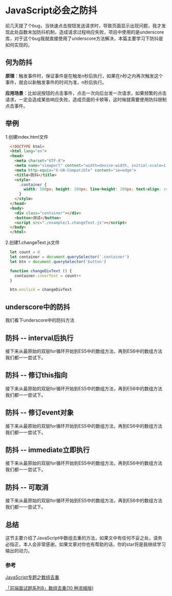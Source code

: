 # JavaScript必会之防抖
  前几天提了个bug，当快速点击按钮发送请求时，导致页面显示出现问题，我才发现此处函数未加防抖机制，造成请求过程响应失败，项目中使用的是underscore库，对于这个bug我就直接使用了underscore方法解决，本篇主要学习下防抖是如何实现的。

## 何为防抖
  **原理**：触发事件时，保证事件是在触发n秒后执行，如果在n秒之内再次触发这个事件，就会以新触发事件的时间为准，n秒后执行。
  
  **应用场景**：比如说按钮的点击事件，点击一次向后台发一次请求，如果频繁的点击请求，一定会造成某些响应失败，造成页面的卡顿等，这时候就需要使用防抖限制点击事件。

## 举例
  1.创建index.html文件
  ```html
    <!DOCTYPE html>
    <html lang="en">
    <head>
      <meta charset="UTF-8">
      <meta name="viewport" content="width=device-width, initial-scale=1.0">
      <meta http-equiv="X-UA-Compatible" content="ie=edge">
      <title>防抖</title>
      <style>
        .container {
          width: 500px; height: 200px; line-height: 200px; text-align: center; color: white; background-color: black; font-size: 30px;
        }
      </style>
    </head>
    <body>
      <div class="container"></div>
      <button>测试</button>
      <script src="./example/1.changeText.js"></script>
    </body>
    </html>
  ```
  2.创建1.changeText.js文件
  ```js
    let count = 0
    let container = document.querySelector('.container')
    let btn = document.querySelector('button')

    function changeDivText () {
      container.innerText = count++
    }

    btn.onclick = changeDivText
  ```
  
## underscore中的防抖
  我们看下underscore中的防抖方法

## 防抖 -- interval后执行
  接下来从最原始的双层for循环开始到ES5中的数组方法，再到ES6中的数组方法我们都一一尝试下。

## 防抖 -- 修订this指向
  接下来从最原始的双层for循环开始到ES5中的数组方法，再到ES6中的数组方法我们都一一尝试下。

## 防抖 -- 修订event对象
  接下来从最原始的双层for循环开始到ES5中的数组方法，再到ES6中的数组方法我们都一一尝试下。

## 防抖 -- immediate立即执行
  接下来从最原始的双层for循环开始到ES5中的数组方法，再到ES6中的数组方法我们都一一尝试下。

## 防抖 -- 可取消
  接下来从最原始的双层for循环开始到ES5中的数组方法，再到ES6中的数组方法我们都一一尝试下。


## 总结
  这节主要介绍了JavaScript中数组去重的方法，如果文中有任何不妥之处，请务必指正，本人会非常感谢。如果文章对你也有帮助的话，你的star将是我继续学习输出的动力。
    
### 参考
[JavaScript专题之数组去重](https://github.com/mqyqingfeng/Blog/issues/27)

[「前端面试题系列8」数组去重(10 种浓缩版)](https://juejin.im/post/5c7b8b4af265da2dcb679d99#heading-5)